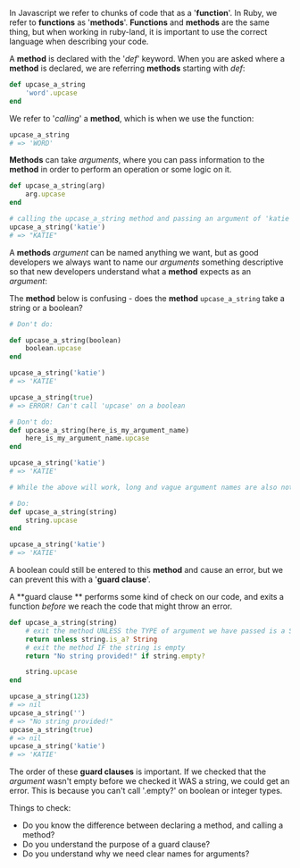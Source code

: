 In Javascript we refer to chunks of code that as a '**function**'.
In Ruby, we refer to **functions** as '**methods**'. **Functions** and **methods** are the same thing, but when working in ruby-land, it is important to use the correct language when describing your code.

A **method** is declared with the '*def*' keyword. When you are asked where a **method** is declared, we are referring **methods** starting with *def*:
```ruby
def upcase_a_string
    'word'.upcase
end
```

We refer to '*calling*' a **method**, which is when we use the function:
```ruby
upcase_a_string
# => 'WORD'
```

**Methods** can take *arguments*, where you can pass information to the **method** in order to perform an operation or some logic on it.
```ruby
def upcase_a_string(arg)
    arg.upcase
end

# calling the upcase_a_string method and passing an argument of 'katie'
upcase_a_string('katie')
# => "KATIE"
```

A **methods** *argument* can be named anything we want, but as good developers we always want to name our *arguments* something descriptive so that new developers understand what a **method** expects as an *argument*:

The **method** below is confusing - does the **method** `upcase_a_string` take a string or a boolean? 
```ruby
# Don't do:

def upcase_a_string(boolean)
    boolean.upcase
end

upcase_a_string('katie')
# => 'KATIE'

upcase_a_string(true)
# => ERROR! Can't call 'upcase' on a boolean
```

```ruby
# Don't do:
def upcase_a_string(here_is_my_argument_name)
    here_is_my_argument_name.upcase
end

upcase_a_string('katie')
# => 'KATIE'

# While the above will work, long and vague argument names are also not a great practise. Clarity is key

# Do:
def upcase_a_string(string)
    string.upcase
end

upcase_a_string('katie')
# => 'KATIE'
```
A boolean could still be entered to this **method** and cause an error, but we can prevent this with a '**guard clause**'.

A **guard clause ** performs some kind of check on our code, and exits a function _before_ we reach the code that might throw an error.


```ruby
def upcase_a_string(string)
    # exit the method UNLESS the TYPE of argument we have passed is a String
    return unless string.is_a? String
    # exit the method IF the string is empty
    return "No string provided!" if string.empty?

    string.upcase
end

upcase_a_string(123)
# => nil
upcase_a_string('')
# => "No string provided!"
upcase_a_string(true)
# => nil
upcase_a_string('katie')
# => 'KATIE'
```

The order of these **guard clauses** is important. If we checked that the *argument* wasn't empty before we checked it WAS a string, we could get an error. This is because you can't call '.empty?' on boolean or integer types.

Things to check:
- Do you know the difference between declaring a method, and calling a method?
- Do you understand the purpose of a guard clause?
- Do you understand why we need clear names for arguments? 
